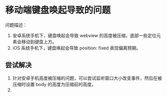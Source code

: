 # 移动端键盘唤起导致的问题

问题描述：

1. 安卓系统手机下，键盘唤起会导致 webview 的高度被压缩，底部一些定位元素会移动到键盘上方。
2. iOS 系统手机下，键盘唤起会导致 position: fixed 表现偏离预期。

## 尝试解决

1. 针对安卓手机高度被压缩的问题，可以尝试监听窗口大小改变事件，然后在被压缩时设置 body 的高度为压缩前的高度。
2.
